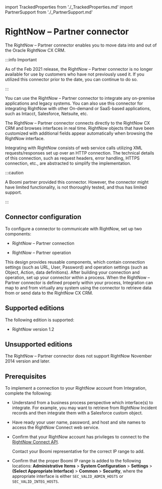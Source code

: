 import TrackedProperties from './_TrackedProperties.md'
import PartnerSupport from './_PartnerSupport.md'

# RightNow – Partner connector 

<head>
  <meta name="guidename" content="Integration"/>
  <meta name="context" content="GUID-047264b3-9413-4691-99d8-bcb0832ab531"/>
</head>

<PartnerSupport />

The RightNow – Partner connector enables you to move data into and out of the Oracle RightNow CX CRM.

:::info Important

As of the Feb 2021 release, the RightNow – Partner connector is no longer available for use by customers who have not previously used it. If you utilized this connector prior to the date, you can continue to do so.

:::

You can use the RightNow – Partner connector to integrate any on-premise applications and legacy systems. You can also use this connector for integrating RightNow with other On-demand or SaaS-based applications, such as Intacct, Salesforce, Netsuite, etc.

The RightNow – Partner connector connects directly to the RightNow CX CRM and browses interfaces in real time. RightNow objects that have been customized with additional fields appear automatically when browsing the RightNow interface.

Integrating with RightNow consists of web service calls utilizing XML requests/responses set up over an HTTP connection. The technical details of this connection, such as request headers, error handling, HTTPS connection, etc., are abstracted to simplify the implementation.

:::caution

A Boomi partner provided this connector. However, the connector might have limited functionality, is not thoroughly tested, and thus has limited support.

:::

## Connector configuration 

To configure a connector to communicate with RightNow, set up two components:

-   RightNow – Partner connection

-   RightNow – Partner operation


This design provides reusable components, which contain connection settings \(such as URL, User, Password\) and operation settings \(such as Object, Action, data definitions\). After building your connection and operation, set up your connector within a process. When the RightNow – Partner connector is defined properly within your process, Integration can map to and from virtually any system using the connector to retrieve data from or send data to the RightNow CX CRM.

## Supported editions 

The following edition is supported:

-   RightNow version 1.2

## Unsupported editions 

The RightNow – Partner connector does not support RightNow November 2014 version and later.

## Prerequisites 

To implement a connection to your RightNow account from Integration, complete the following:

-   Understand from a business process perspective which interface\(s\) to integrate. For example, you may want to retrieve from RightNow Incident records and then integrate them with a Salesforce custom object.

-   Have ready your user name, password, and host and site names to access the RightNow Connect web service.

-   Confirm that your RightNow account has privileges to connect to the [RightNow Connect API](http://www.programmableweb.com/api/rightnow-connect).

    Contact your Boomi representative for the correct IP range to add.

-   Confirm that the proper Boomi IP range is added to the following locations: **Administrative Items** \> **System Configuration** \> **Settings** \> **\(Select Appropriate Interface\)** \> **Common** \> **Security**, where the appropriate interface is either `SEC_VALID_ADMIN_HOSTS` or `SEC_VALID_INTEG_HOSTS`.


<TrackedProperties />